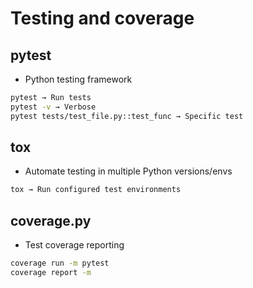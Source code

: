 # Testing and coverage

## pytest	
- Python testing framework	
```bash
pytest → Run tests
pytest -v → Verbose
pytest tests/test_file.py::test_func → Specific test
```

## tox
- Automate testing in multiple Python versions/envs	
```bash
tox → Run configured test environments
```

## coverage.py
- Test coverage reporting
```bash
coverage run -m pytest
coverage report -m
```